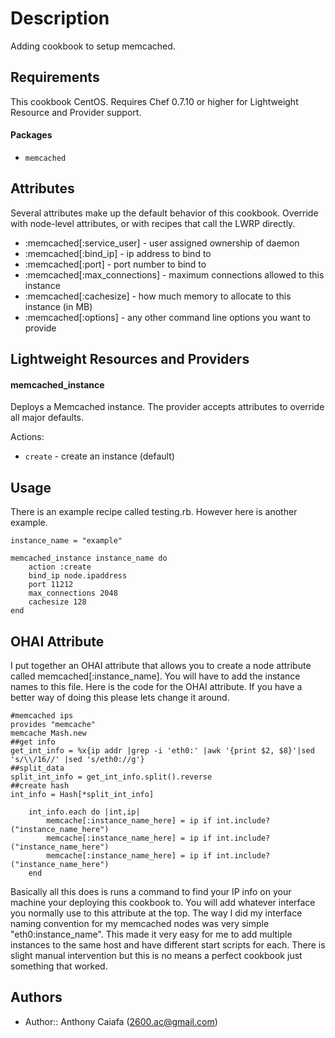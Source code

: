 Description
===========
Adding cookbook to setup memcached.

Requirements
------------

This cookbook CentOS.  Requires Chef 0.7.10 or higher for Lightweight Resource
and Provider support. 


#### Packages


- `memcached`

Attributes
----------

Several attributes make up the default behavior of this cookbook.  Override with
node-level attributes, or with recipes that call the LWRP directly.

* :memcached[:service_user] - user assigned ownership of daemon
* :memcached[:bind_ip] - ip address to bind to
* :memcached[:port] - port number to bind to
* :memcached[:max_connections] - maximum connections allowed to this instance
* :memcached[:cachesize] - how much memory to allocate to this instance (in MB)
* :memcached[:options] - any other command line options you want to provide

Lightweight Resources and Providers
-----------------------------------

#### memcached_instance


Deploys a Memcached instance.  The provider accepts attributes to override all
major defaults.

Actions:

* `create` - create an instance (default)


Usage
-----
There is an example recipe called testing.rb. However here is another example.
```
instance_name = "example"

memcached_instance instance_name do
	action :create
	bind_ip node.ipaddress
    port 11212
    max_connections 2048
    cachesize 128
end
```

OHAI Attribute
--------------
I put together an OHAI attribute that allows you to create a node attribute called memcached[:instance_name]. You will have to add the instance names to this file.  Here is the code for the OHAI attribute.  If you have a better way of doing this please lets change it around. 
```
#memcached ips
provides "memcache"
memcache Mash.new
##get info
get_int_info = %x{ip addr |grep -i 'eth0:' |awk '{print $2, $8}'|sed 's/\\/16//' |sed 's/eth0://g'}
##split_data
split_int_info = get_int_info.split().reverse
##create hash
int_info = Hash[*split_int_info]

    int_info.each do |int,ip|
        memcache[:instance_name_here] = ip if int.include?("instance_name_here")
        memcache[:instance_name_here] = ip if int.include?("instance_name_here")
        memcache[:instance_name_here] = ip if int.include?("instance_name_here")
    end
```
Basically all this does is runs a command to find your IP info on your machine your deploying this cookbook to. You will add whatever interface you normally use to this attribute at the top. The way I did my interface naming convention for my memcached nodes was very simple "eth0:instance_name". This made it very easy for me to add multiple instances to the same host and have different start scripts for each. There is slight manual intervention but this is no means a perfect cookbook just something that worked.


Authors
-------
- Author:: Anthony Caiafa (<2600.ac@gmail.com>)
